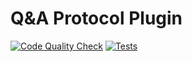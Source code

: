 # Q&A Protocol Plugin

[![Code Quality Check](https://github.com/Indicio-tech/acapy-plugin-qa/actions/workflows/code-quality-check.yml/badge.svg)](https://github.com/Indicio-tech/acapy-plugin-qa/actions/workflows/code-quality-check.yml)
[![Tests](https://github.com/Indicio-tech/acapy-plugin-qa/actions/workflows/tests.yml/badge.svg)](https://github.com/Indicio-tech/acapy-plugin-qa/actions/workflows/tests.yml)
